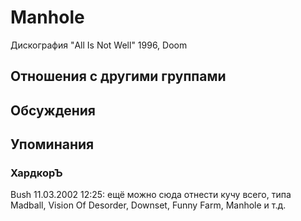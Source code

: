 # Manhole

Дискография
"All Is Not Well" 1996, Doom

## Отношения с другими группами


## Обсуждения


## Упоминания

### ХардкорЪ

Bush 11.03.2002 12:25:
ещё можно сюда отнести кучу всего, типа Madball, Vision Of Desorder, Downset, Funny Farm, Manhole и т.д.

